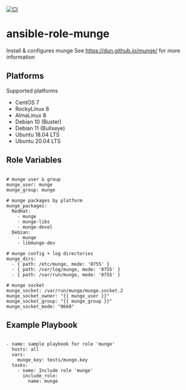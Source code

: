 [![CI](https://github.com/de-it-krachten/ansible-role-munge/workflows/CI/badge.svg?event=push)](https://github.com/de-it-krachten/ansible-role-munge/actions?query=workflow%3ACI)


# ansible-role-munge

Install & configures munge
See https://dun.github.io/munge/ for more information


Platforms
--------------

Supported platforms

- CentOS 7
- RockyLinux 8
- AlmaLinux 8
- Debian 10 (Buster)
- Debian 11 (Bullseye)
- Ubuntu 18.04 LTS
- Ubuntu 20.04 LTS



Role Variables
--------------
<pre><code>
# munge user & group
munge_user: munge
munge_group: munge

# munge packages by platform
munge_packages:
  RedHat:
    - munge
    - munge-libs
    - munge-devel
  Debian:
    - munge
    - libmunge-dev

# munge config + log directories
munge_dirs:
  - { path: /etc/munge, mode: '0755' }
  - { path: /var/log/munge, mode: '0755' }
  - { path: /var/run/munge, mode: '0755' }

# munge socket
munge_socket: /var/run/munge/munge.socket.2
munge_socket_owner: "{{ munge_user }}"
munge_socket_group: "{{ munge_group }}"
munge_socket_mode: "0660"
</pre></code>


Example Playbook
----------------

<pre><code>
- name: sample playbook for role 'munge'
  hosts: all
  vars:
    munge_key: tests/munge.key
  tasks:
    - name: Include role 'munge'
      include_role:
        name: munge
</pre></code>
